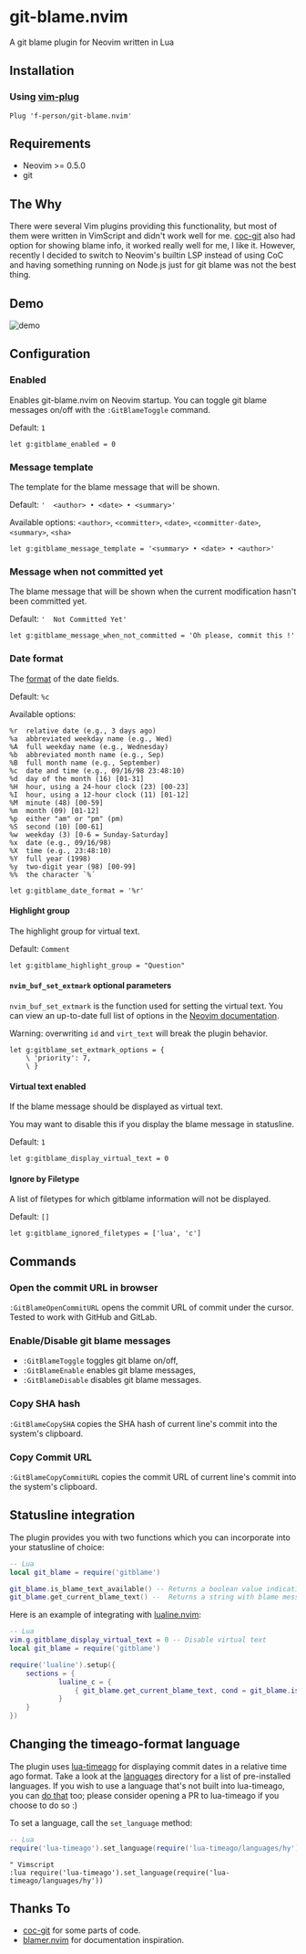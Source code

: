 # git-blame.nvim

A git blame plugin for Neovim written in Lua

## Installation

### Using [vim-plug](https://github.com/junegunn/vim-plug)

```vim
Plug 'f-person/git-blame.nvim'
```

## Requirements

* Neovim >= 0.5.0
* git

## The Why

There were several Vim plugins providing this functionality, but most of them
were written in VimScript and didn't work well for me. [coc-git](https://github.com/neoclide/coc-git)
also had option for showing blame info, it worked really well for me, I like it.
However, recently I decided to switch to Neovim's builtin LSP instead of using CoC
and having something running on Node.js just for git blame was not the best thing.

## Demo

![demo](assets/demo.png?raw=true)

## Configuration

### Enabled

Enables git-blame.nvim on Neovim startup.
You can toggle git blame messages on/off with the `:GitBlameToggle` command.

Default: `1`

```vim
let g:gitblame_enabled = 0
```

### Message template

The template for the blame message that will be shown.

Default: `'  <author> • <date> • <summary>'`

Available options: `<author>`, `<committer>`, `<date>`, `<committer-date>`,
`<summary>`, `<sha>`

```vim
let g:gitblame_message_template = '<summary> • <date> • <author>'
```

### Message when not committed yet

The blame message that will be shown when the current modification hasn't
been committed yet.

Default: `'  Not Committed Yet'`

```vim
let g:gitblame_message_when_not_committed = 'Oh please, commit this !'
```

### Date format

The [format](https://www.lua.org/pil/22.1.html) of the date fields.

Default: `%c`

Available options:

```
%r  relative date (e.g., 3 days ago)
%a  abbreviated weekday name (e.g., Wed)
%A  full weekday name (e.g., Wednesday)
%b  abbreviated month name (e.g., Sep)
%B  full month name (e.g., September)
%c  date and time (e.g., 09/16/98 23:48:10)
%d  day of the month (16) [01-31]
%H  hour, using a 24-hour clock (23) [00-23]
%I  hour, using a 12-hour clock (11) [01-12]
%M  minute (48) [00-59]
%m  month (09) [01-12]
%p  either "am" or "pm" (pm)
%S  second (10) [00-61]
%w  weekday (3) [0-6 = Sunday-Saturday]
%x  date (e.g., 09/16/98)
%X  time (e.g., 23:48:10)
%Y  full year (1998)
%y  two-digit year (98) [00-99]
%%  the character `%´
```

```vim
let g:gitblame_date_format = '%r'
```

#### Highlight group

The highlight group for virtual text.

Default: `Comment`

```vim
let g:gitblame_highlight_group = "Question"
```

#### `nvim_buf_set_extmark` optional parameters

`nvim_buf_set_extmark` is the function used for setting the virtual text.
You can view an up-to-date full list of options in the
[Neovim documentation](https://neovim.io/doc/user/api.html#nvim_buf_set_extmark()).

Warning: overwriting `id` and `virt_text` will break the plugin behavior.

```vim
let g:gitblame_set_extmark_options = {
    \ 'priority': 7,
    \ }
```

#### Virtual text enabled

If the blame message should be displayed as virtual text.

You may want to disable this if you display the blame message in statusline.

Default: `1`

```vim
let g:gitblame_display_virtual_text = 0
```

#### Ignore by Filetype

A list of filetypes for which gitblame information will not be displayed.

Default: `[]`

```vim
let g:gitblame_ignored_filetypes = ['lua', 'c']
```

## Commands

### Open the commit URL in browser

`:GitBlameOpenCommitURL` opens the commit URL of commit under the cursor.
Tested to work with GitHub and GitLab.

### Enable/Disable git blame messages

* `:GitBlameToggle` toggles git blame on/off,
* `:GitBlameEnable` enables git blame messages,
* `:GitBlameDisable` disables git blame messages.

### Copy SHA hash

`:GitBlameCopySHA` copies the SHA hash of current line's commit into
the system's clipboard.

### Copy Commit URL

`:GitBlameCopyCommitURL` copies the commit URL of current line's commit into
the system's clipboard.

## Statusline integration

The plugin provides you with two functions which you can incorporate into your
statusline of choice:

```lua
-- Lua
local git_blame = require('gitblame')

git_blame.is_blame_text_available() -- Returns a boolean value indicating whether blame message is available
git_blame.get_current_blame_text() --  Returns a string with blame message
```

Here is an example of integrating with [lualine.nvim](https://github.com/nvim-lualine/lualine.nvim):

```Lua
-- Lua
vim.g.gitblame_display_virtual_text = 0 -- Disable virtual text
local git_blame = require('gitblame')

require('lualine').setup({
    sections = {
            lualine_c = {
                { git_blame.get_current_blame_text, cond = git_blame.is_blame_text_available }
            }
    }
})
```

## Changing the timeago-format language

The plugin uses [lua-timeago](https://github.com/f-person/lua-timeago) for
displaying commit dates in a relative time ago format. Take a look at the
[languages](https://github.com/f-person/git-blame.nvim/tree/master/lua/lua-timeago/languages)
directory for a list of pre-installed languages. If you wish to use a language
that's not built into lua-timeago, you can
[do that](https://github.com/f-person/lua-timeago#language) too;
please consider opening a PR to lua-timeago if you choose to do so :)

To set a language, call the `set_language` method:

```lua
-- Lua
require('lua-timeago').set_language(require('lua-timeago/languages/hy'))
```

```vim
" Vimscript
:lua require('lua-timeago').set_language(require('lua-timeago/languages/hy'))
```

## Thanks To

* [coc-git](https://github.com/neoclide/coc-git) for some parts of code.
* [blamer.nvim](https://github.com/APZelos/blamer.nvim) for documentation inspiration.
